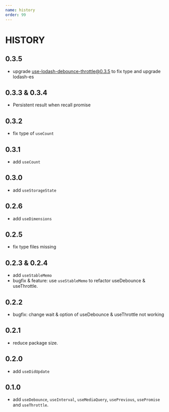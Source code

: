 ```yaml
---
name: history
order: 99
---
```


# HISTORY

## 0.3.5
- upgrade use-lodash-debounce-throttle@0.3.5 to fix type and upgrade lodash-es

## 0.3.3 & 0.3.4
- Persistent result when recall promise

## 0.3.2
- fix type of `useCount`

## 0.3.1
- add `useCount`

## 0.3.0
- add `useStorageState`

## 0.2.6
- add `useDimensions`

## 0.2.5
- fix type files missing

## 0.2.3 & 0.2.4
- add `useStableMemo`
- bugfix & feature: use `useStableMemo` to refactor useDebounce & useThrottle.

## 0.2.2
- bugfix: change wait & option of useDebounce & useThrottle not working

## 0.2.1
- reduce package size.

## 0.2.0
- add `useDidUpdate`

## 0.1.0
- add `useDebounce`, `useInterval`, `useMediaQuery`, `usePrevious`, `usePromise` and `useThrottle`.